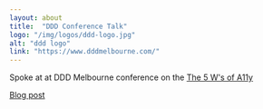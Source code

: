 ```yaml
---
layout: about
title:  "DDD Conference Talk"
logo: "/img/logos/ddd-logo.jpg"
alt: "ddd logo"
link: "https://www.dddmelbourne.com/"
---
```


Spoke at at DDD Melbourne conference on the [The 5 W's of A11y](/presentations/#ddd-five-ws-a11y)

[Blog post](/publications/#reinteractive-5-ws-a11y-2017)
